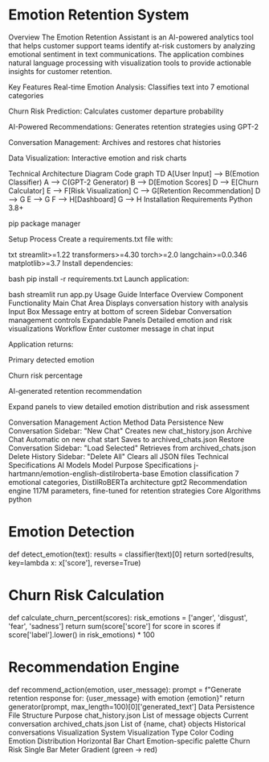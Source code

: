 # Emotion Retention System
Overview
The Emotion Retention Assistant is an AI-powered analytics tool that helps customer support teams identify at-risk customers by analyzing emotional sentiment in text communications. The application combines natural language processing with visualization tools to provide actionable insights for customer retention.

Key Features
Real-time Emotion Analysis: Classifies text into 7 emotional categories

Churn Risk Prediction: Calculates customer departure probability

AI-Powered Recommendations: Generates retention strategies using GPT-2

Conversation Management: Archives and restores chat histories

Data Visualization: Interactive emotion and risk charts

Technical Architecture
Diagram
Code
graph TD
    A[User Input] --> B(Emotion Classifier)
    A --> C(GPT-2 Generator)
    B --> D[Emotion Scores]
    D --> E[Churn Calculator]
    E --> F[Risk Visualization]
    C --> G[Retention Recommendation]
    D --> G
    E --> G
    F --> H[Dashboard]
    G --> H
Installation
Requirements
Python 3.8+

pip package manager

Setup Process
Create a requirements.txt file with:

txt
streamlit>=1.22
transformers>=4.30
torch>=2.0
langchain>=0.0.346
matplotlib>=3.7
Install dependencies:

bash
pip install -r requirements.txt
Launch application:

bash
streamlit run app.py
Usage Guide
Interface Overview
Component	Functionality
Main Chat Area	Displays conversation history with analysis
Input Box	Message entry at bottom of screen
Sidebar	Conversation management controls
Expandable Panels	Detailed emotion and risk visualizations
Workflow
Enter customer message in chat input

Application returns:

Primary detected emotion

Churn risk percentage

AI-generated retention recommendation

Expand panels to view detailed emotion distribution and risk assessment

Conversation Management
Action	Method	Data Persistence
New Conversation	Sidebar: "New Chat"	Creates new chat_history.json
Archive Chat	Automatic on new chat start	Saves to archived_chats.json
Restore Conversation	Sidebar: "Load Selected"	Retrieves from archived_chats.json
Delete History	Sidebar: "Delete All"	Clears all JSON files
Technical Specifications
AI Models
Model	Purpose	Specifications
j-hartmann/emotion-english-distilroberta-base	Emotion classification	7 emotional categories, DistilRoBERTa architecture
gpt2	Recommendation engine	117M parameters, fine-tuned for retention strategies
Core Algorithms
python
# Emotion Detection
def detect_emotion(text):
    results = classifier(text)[0]
    return sorted(results, key=lambda x: x['score'], reverse=True)

# Churn Risk Calculation
def calculate_churn_percent(scores):
    risk_emotions = ['anger', 'disgust', 'fear', 'sadness']
    return sum(score['score'] for score in scores 
               if score['label'].lower() in risk_emotions) * 100

# Recommendation Engine
def recommend_action(emotion, user_message):
    prompt = f"Generate retention response for: {user_message} with emotion {emotion}"
    return generator(prompt, max_length=100)[0]['generated_text']
Data Persistence
File	Structure	Purpose
chat_history.json	List of message objects	Current conversation
archived_chats.json	List of {name, chat} objects	Historical conversations
Visualization System
Visualization	Type	Color Coding
Emotion Distribution	Horizontal Bar Chart	Emotion-specific palette
Churn Risk	Single Bar Meter	Gradient (green → red)



